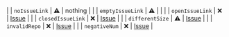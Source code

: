 |                 | `noIssueLink`              | ⚠️     | nothing |
|                 | `emptyIssueLink`              | ⚠️     | |
|                 | `openIssueLink`          | ❌     | [Issue](https://github.com/FerretDB/FerretDB/issues/3413) |
|                 | `closedIssueLink`          | ❌     | [Issue](https://github.com/FerretDB/FerretDB/issues/1) |
| | `differentSize` | ⚠️ | [Issue](https://github.com/FerretDB/FerretDB/issues/1) |
|                 | `invalidRepo`          | ❌     | [Issue](https://github.com/FerretDB/MustelaFuroDB/issues/3413) |
|                 | `negativeNum`          | ❌     | [Issue](https://github.com/FerretDB/FerretDB/issues/-1) |
